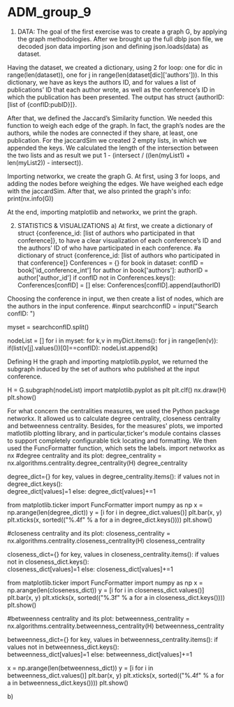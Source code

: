 # ADM_group_9
1.	DATA: The goal of the first exercise was to create a graph G, by applying the graph methodologies. After we brought up the full dblp json file, we decoded json data importing json and defining json.loads(data) as dataset. 

Having the dataset, we created a dictionary, using 2 for loop: one for dic in range(len(dataset)), one for j in range(len(dataset[dic]['authors'])). 
In this dictionary, we have as keys the authors ID, and for values a list of publications’ ID that each author wrote, as well as the conference’s ID in which the publication has been presented. The output has struct {authorID: [list of {confID:pubID}]}.

After that, we defined the Jaccard’s Similarity function. We needed this function to weigh each edge of the graph. In fact, the graph’s nodes are the authors, while the nodes are connected if they share, at least, one publication.
For the jaccardSim we created 2 empty lists, in which we appended the keys. We calculated the length of the intersection between the two lists and as result we put  1 - (intersect / ((len(myList1) + len(myList2)) - intersect)).

   
Importing networkx, we create the graph G. At first, using 3 for loops, and adding the nodes before weighing the edges. We have weighed each edge with the jaccardSim.
After that, we also printed the graph's info:  print(nx.info(G))
 
At the end, importing matplotlib and networkx, we print the graph.

2.	STATISTICS & VISUALIZATIONS
a)	At first, we create a dictionary of struct {conference_id: [list of authors who participated in that conference]}, to have a clear visualization of each conference’s ID and the authors’ ID of who have participated in each conference. 
#a dictionary of struct {conference_id: [list of authors who participated in that conference]}
Conferences = {}
for book in dataset:
    confID = book['id_conference_int']
    for author in book['authors']:
        authorID = author['author_id']
        if confID not in Conferences.keys():
            Conferences[confID] = []
        else:
            Conferences[confID].append(authorID)

Choosing the conference in input, we then create a list of nodes, which are the authors in the input conference. 
#input
searchconfID = input("Search confID: ")

myset = searchconfID.split()

nodeList = []
for i in myset:
    for k,v in myDict.items():
        for j in range(len(v)):
            if(list(v[j].values())[0]==confID):
                nodeList.append(k)


Defining H the graph and importing matplotlib.pyplot, we returned the subgraph induced by the set of authors who published at the input conference. 

H = G.subgraph(nodeList)
import matplotlib.pyplot as plt
plt.clf()
nx.draw(H)
plt.show()

For what concern the centralities measures, we used the Python package networkx. It allowed us to calculate degree centrality, closeness centrality and betweenness centrality.
Besides, for the measures' plots, we imported matlotlib plotting library, and in particular,ticker's module contains classes to support completely configurable tick locating and formatting. We then used the FuncFormatter function, which sets the labels.
import networkx as nx
#degree centrality and its plot:
degree_centrality = nx.algorithms.centrality.degree_centrality(H)
degree_centrality

degree_dict={}
for key, values in degree_centrality.items():
    if values not in degree_dict.keys():        
        degree_dict[values]=1
    else:
        degree_dict[values]+=1
 
from matplotlib.ticker import FuncFormatter
import numpy as np
x = np.arange(len(degree_dict))
y = [i for i in degree_dict.values()]
plt.bar(x, y)
plt.xticks(x, sorted(("%.4f" % a for a in degree_dict.keys())))
plt.show()

#closeness centrality and its plot:
closeness_centrality = nx.algorithms.centrality.closeness_centrality(H)
closeness_centrality

closeness_dict={}
for key, values in closeness_centrality.items():
    if values not in closeness_dict.keys():        
        closeness_dict[values]=1
    else:
        closeness_dict[values]+=1 

from matplotlib.ticker import FuncFormatter
import numpy as np
x = np.arange(len(closeness_dict))
y = [i for i in closeness_dict.values()]
plt.bar(x, y)
plt.xticks(x, sorted(("%.3f" % a for a in closeness_dict.keys())))
plt.show()

#betweenness centrality and its plot:
betweenness_centrality = nx.algorithms.centrality.betweenness_centrality(H)
betweenness_centrality

betweenness_dict={}
for key, values in betweenness_centrality.items():
    if values not in betweenness_dict.keys():        
        betweenness_dict[values]=1
    else:
        betweenness_dict[values]+=1

x = np.arange(len(betweenness_dict))
y = [i for i in betweenness_dict.values()]
plt.bar(x, y)
plt.xticks(x, sorted(("%.4f" % a for a in betweenness_dict.keys())))
plt.show()

b) 
